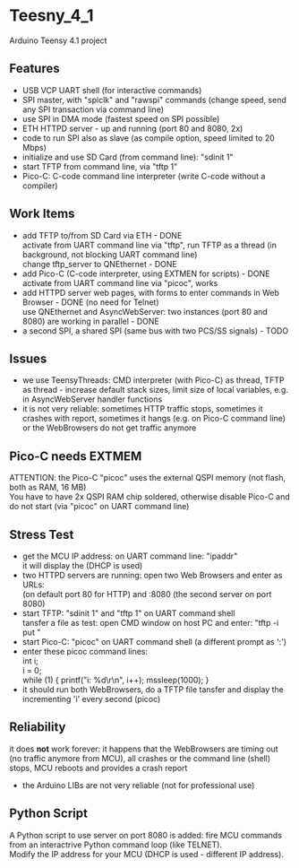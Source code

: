 # Teesny_4_1
 Arduino Teensy 4.1 project

## Features
- USB VCP UART shell (for interactive commands)
- SPI master, with "spiclk" and "rawspi" commands (change speed, send any SPI transaction via command line)
- use SPI in DMA mode (fastest speed on SPI possible)
- ETH HTTPD server - up and running (port 80 and 8080, 2x)
- code to run SPI also as slave (as compile option, speed limited to 20 Mbps)
- initialize and use SD Card (from command line): "sdinit 1"
- start TFTP from command line, via "tftp 1"
- Pico-C: C-code command line interpreter (write C-code without a compiler)

## Work Items
- add TFTP to/from SD Card via ETH - DONE<br>
  activate from UART command line via "tftp", run TFTP as a thread (in background, not blocking UART command line)<br>
  change tftp_server to QNEthernet - DONE
- add Pico-C (C-code interpreter, using EXTMEN for scripts) - DONE<br>
  activate from UART command line via "picoc", works
- add HTTPD server web pages, with forms to enter commands in Web Browser - DONE 
  (no need for Telnet)<br>
  use QNEthernet and AsyncWebServer: two instances (port 80 and 8080) are working in parallel - DONE
- a second SPI, a shared SPI (same bus with two PCS/SS signals) - TODO

## Issues
- we use TeensyThreads: CMD interpreter (with Pico-C) as thread, TFTP as thread - increase default stack sizes, limit size of local variables, e.g. in AsyncWebServer handler functions
- it is not very reliable: sometimes HTTP traffic stops, sometimes it crashes with report, sometimes it hangs (e.g. on Pico-C command line)  or the WebBrowsers do not get traffic anymore

## Pico-C needs EXTMEM
ATTENTION: the Pico-C "picoc" uses the external QSPI memory (not flash, both as RAM, 16 MB)<br>
You have to have 2x QSPI RAM chip soldered, otherwise disable Pico-C and do not start (via "picoc" on UART command line)

## Stress Test
- get the MCU IP address: on UART command line: "ipaddr"<br>
  it will display the <MCUIPAddr> (DHCP is used)
- two HTTPD servers are running: open two Web Browsers and enter as URLs:<br>
  <MCUIPAddr> (on default port 80 for HTTP) and <MCUIPAddr>:8080 (the second server on port 8080)
- start TFTP: "sdinit 1" and "tftp 1" on UART command shell<br>
  tansfer a file as test: open CMD window on host PC and enter: "tftp -i <MCUIPAddr> put <filename>"
- start Pico-C: "picoc" on UART command shell (a different prompt as ':')
- enter these picoc command lines:<br>
  int i;<br>
  i = 0;<br>
  while (1) { printf("i: %d\r\n", i++); mssleep(1000); }<br>
- it should run both WebBrowsers, do a TFTP file tansfer and display the incrementing 'i' every second (picoc)

## Reliability
it does <b>not</b> work forever: it happens that the WebBrowsers are timing out (no traffic anymore from MCU),
all crashes or the command line (shell) stops, MCU reboots and provides a crash report
- the Arduino LIBs are not very reliable (not for professional use)

## Python Script
A Python script to use server on port 8080 is added: fire MCU commands from
an interactrive Python command loop (like TELNET).<br>
Modify the IP address for your MCU (DHCP is used - different IP address).

